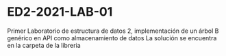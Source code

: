# ED2-2021-LAB-01
Primer Laboratorio de estructura de datos 2, implementación de un árbol B genérico en API como almacenamiento de datos
La solución se encuentra en la carpeta de la libreria
